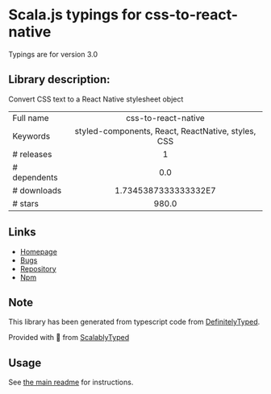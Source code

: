 
# Scala.js typings for css-to-react-native

Typings are for version 3.0

## Library description:
Convert CSS text to a React Native stylesheet object

|                    |                 |
| ------------------ | :-------------: |
| Full name          | css-to-react-native |
| Keywords           | styled-components, React, ReactNative, styles, CSS |
| # releases         | 1 |
| # dependents       | 0.0 |
| # downloads        | 1.7345387333333332E7 |
| # stars            | 980.0 |

## Links
- [Homepage](https://github.com/styled-components/css-to-react-native#readme)
- [Bugs](https://github.com/styled-components/css-to-react-native/issues)
- [Repository](https://github.com/styled-components/css-to-react-native)
- [Npm](https://www.npmjs.com/package/css-to-react-native)
    


## Note
This library has been generated from typescript code from [DefinitelyTyped](https://definitelytyped.org).

Provided with :purple_heart: from [ScalablyTyped](https://github.com/oyvindberg/ScalablyTyped)

## Usage
See [the main readme](../../readme.md) for instructions.


